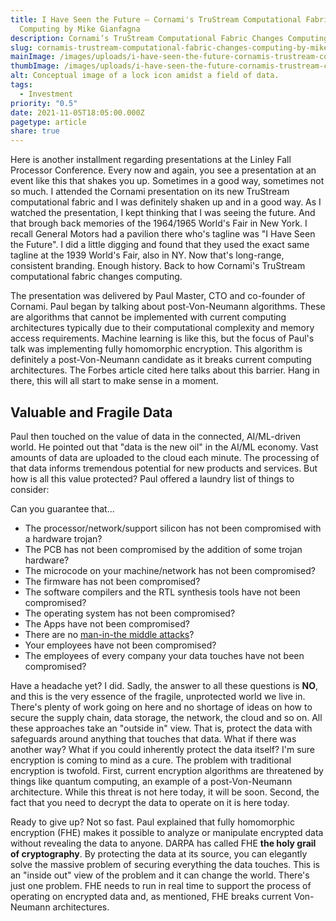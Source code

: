 ```yaml
---
title: I Have Seen the Future – Cornami's TruStream Computational Fabric Changes
  Computing by Mike Gianfagna
description: Cornami’s TruStream Computational Fabric Changes Computing by Mike Gianfagna
slug: cornamis-trustream-computational-fabric-changes-computing-by-mike-gianfagna
mainImage: /images/uploads/i-have-seen-the-future-cornamis-trustream-computational-fabric-changes-computing-by-mike-gianfagna-featured.jpg
thumbImage: /images/uploads/i-have-seen-the-future-cornamis-trustream-computational-fabric-changes-computing-by-mike-gianfagna-thumb.jpg
alt: Conceptual image of a lock icon amidst a field of data.
tags:
  - Investment
priority: "0.5"
date: 2021-11-05T18:05:00.000Z
pagetype: article
share: true
---
```

Here is another installment regarding presentations at the Linley Fall Processor Conference. Every now and again, you see a presentation at an event like this that shakes you up.  Sometimes in a good way, sometimes not so much. I attended the Cornami presentation on its new TruStream computational fabric and I was definitely shaken up and in a good way. As I watched the presentation, I kept thinking that I was seeing the future. And that brough back memories of the 1964/1965 World's Fair in New York. I recall General Motors had a pavilion there who's tagline was "I Have Seen the Future". I did a little digging and found that they used the exact same tagline at the 1939 World's Fair, also in NY. Now that's long-range, consistent branding. Enough history. Back to how Cornami's TruStream computational fabric changes computing.

The presentation was delivered by Paul Master, CTO and co-founder of Cornami. Paul began by talking about post-Von-Neumann algorithms. These are algorithms that cannot be implemented with current computing architectures typically due to their computational complexity and memory access requirements.  Machine learning is like this, but the focus of Paul's talk was implementing fully homomorphic encryption. This algorithm is definitely a post-Von-Neumann candidate as it breaks current computing architectures. The Forbes article cited here talks about this barrier. Hang in there, this will all start to make sense in a moment.

## Valuable and Fragile Data

Paul then touched on the value of data in the connected, AI/ML-driven world. He pointed out that "data is the new oil" in the AI/ML economy. Vast amounts of data are uploaded to the cloud each minute. The processing of that data informs tremendous potential for new products and services. But how is all this value protected? Paul offered a laundry list of things to consider:

Can you guarantee that...

* The processor/network/support silicon has not been compromised with a hardware trojan?
* The PCB has not been compromised by the addition of some trojan hardware?
* The microcode on your machine/network has not been compromised?
* The firmware has not been compromised?
* The software compilers and the RTL synthesis tools have not been compromised?
* The operating system has not been compromised?
* The Apps have not been compromised?
* There are no [man-in-the middle attacks](https://us.norton.com/blog/wifi/what-is-a-man-in-the-middle-attack)?
* Your employees have not been compromised?
* The employees of every company your data touches have not been compromised?

Have a headache yet? I did. Sadly, the answer to all these questions is **NO**, and this is the very essence of the fragile, unprotected world we live in. There's plenty of work going on here and no shortage of ideas on how to secure the supply chain, data storage, the network, the cloud and so on. All these approaches take an "outside in" view. That is, protect the data with safeguards around anything that touches that data. What if there was another way? What if you could inherently protect the data itself? I'm sure encryption is coming to mind as a cure. The problem with traditional encryption is twofold. First, current encryption algorithms are threatened by things like quantum computing, an example of a post-Von-Neumann architecture. While this threat is not here today, it will be soon. Second, the fact that you need to decrypt the data to operate on it is here today.

Ready to give up? Not so fast. Paul explained that fully homomorphic encryption (FHE) makes it possible to analyze or manipulate encrypted data without revealing the data to anyone. DARPA has called FHE **the holy grail of cryptography**. By protecting the data at its source, you can elegantly solve the massive problem of securing everything the data touches. This is an "inside out" view of the problem and it can change the world. There's just one problem. FHE needs to run in real time to support the process of operating on encrypted data and, as mentioned, FHE breaks current Von-Neumann architectures.